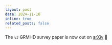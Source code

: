 ```yaml
---
layout: post
date: 2024-11-18
inline: true
related_posts: false
---
```


The `v3` GRMHD survey paper is now out on [arXiv](https://arxiv.org/abs/2411.12647) :tada: